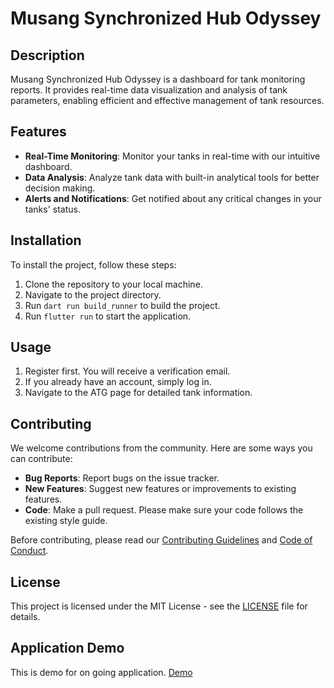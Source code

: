 # Musang Synchronized Hub Odyssey

## Description
Musang Synchronized Hub Odyssey is a dashboard for tank monitoring reports. It provides real-time data visualization and analysis of tank parameters, enabling efficient and effective management of tank resources.

## Features
- **Real-Time Monitoring**: Monitor your tanks in real-time with our intuitive dashboard.
- **Data Analysis**: Analyze tank data with built-in analytical tools for better decision making.
- **Alerts and Notifications**: Get notified about any critical changes in your tanks' status.

## Installation
To install the project, follow these steps:
1. Clone the repository to your local machine.
2. Navigate to the project directory.
3. Run `dart run build_runner` to build the project.
4. Run `flutter run` to start the application.

## Usage
1. Register first. You will receive a verification email.
2. If you already have an account, simply log in.
3. Navigate to the ATG page for detailed tank information.

## Contributing
We welcome contributions from the community. Here are some ways you can contribute:

- **Bug Reports**: Report bugs on the issue tracker.
- **New Features**: Suggest new features or improvements to existing features.
- **Code**: Make a pull request. Please make sure your code follows the existing style guide.

Before contributing, please read our [Contributing Guidelines](CONTRIBUTING.md) and [Code of Conduct](CODE_OF_CONDUCT.md).

## License
This project is licensed under the MIT License - see the [LICENSE](LICENSE) file for details.

## Application Demo
This is demo for on going application. [Demo](https://drive.google.com/file/d/1M4eaU_x5SOeYEHKJuJxjpvXMNSfbrgP8/view?usp=drive_link)

<!-- ## Contact
Provide contact information or links to your social media for users who may have further questions or need support. -->
